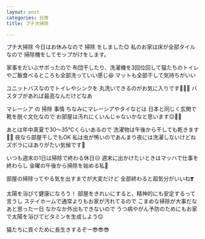 ```yaml
---
layout: post
categories: 日常
title: プチ大掃除

---
```

プチ大掃除
今日はお休みなので 掃除 をしました😊
私のお家は床が全部タイルなので
掃除機をしてモップがけをします。

家事をだいぶサボったので
布団干したり、洗濯機を3回位回して猫たちのトイレやご飯食べるところも全部洗っていい感じ😆
マットも全部干して気持ちがいい

ユニットバスなのでトイレやシンクを
丸洗いできるのがお気に入りです🤗🤗🤗
バスタブがあれば最高なんだけどなあ

マレーシア の 掃除 事情
ちなみにマレーシアやタイなどは
日本と同じく玄関で靴を脱ぐ文化なので
お部屋は汚れにくいんじゃないかなと思います😌👏🏻

あとは年中真夏で30〜35℃くらいあるので
洗濯物は午後から干しても乾きます👍🏻
夜なら部屋干しでもOK
私は虫が怖いのであんまり夜には洗濯しないけどね
ズボラにはありがたい気候です🤭

いつも週末の1日は掃除で終わる休日😥
週末に出かけたいときはマッハで仕事を終わらし
金曜の午後から掃除を始める私🙋

部屋の掃除ってやる気を出すまでが大変だけど
全部終わると超気分がいいね❣️

太陽を浴びて健康になろう！
部屋をきれいにすると、精神的にも安定するって言うし
ステイホームで通常よりもお家が汚れてるので
こまめな掃除が大事だなあと思った一日
なかなか外出もできないので
うつ病やがん予防のためにもお家で太陽を浴びてビタミンを生成しよう😌

猫たちに貢ぐために長生きするぞー😎😎😎

